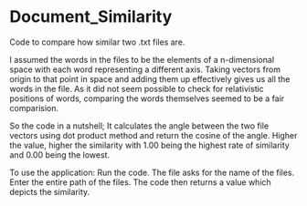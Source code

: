 # Document_Similarity
Code to compare how similar two .txt files are.

I assumed the words in the files to be the elements of a n-dimensional space with each word representing a different axis. Taking vectors from origin to that point in space and adding them up effectively gives us all the words in the file. As it did not seem possible to check for relativistic positions of words, comparing the words themselves seemed to be a fair comparision. 

So the code in a nutshell; It calculates the angle between the two file vectors using dot product method and return the cosine of the angle. Higher the value, higher the similarity with 1.00 being the highest rate of similarity and 0.00 being the lowest.

To use the application:
Run the code.
The file asks for the name of the files.
Enter the entire path of the files.
The code then returns a value which depicts the similarity.
